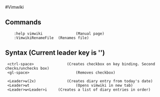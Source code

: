 #Vimwiki

## Commands
		:help vimwiki				(Manual page)
		:VimwikiRenameFile	(Renames file) 
	 
## Syntax								(Current leader key is '\')
	 <ctrl-space>	  			(Creates checkbox on key binding. Second checks/unchecks box) 
	 <gl-space> 		 			(Removes checkbox)
	 
	 <Leader>w(2x) 				(Creates diary entry from today's date)
	 <Leader>wt 					(Opens vimwiki in new tab)
	 <Leader>w<Leader>i 	(Creates a list of diary entries in order)

